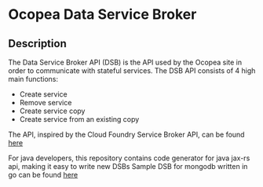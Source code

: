 # Ocopea Data Service Broker

## Description

The Data Service Broker API (DSB) is the API used by the Ocopea site in order to communicate with stateful services.
The DSB API consists of 4 high main functions:

- Create service
- Remove service
- Create service copy
- Create service from an existing copy

The API, inspired by the Cloud Foundry Service Broker API, can be found 
[here](https://github.com/ocopea/orcs/blob/master/dsb/dsb-web-api/src/main/resources/swagger.yaml)

For java developers, this repository contains code generator for java jax-rs api, making it easy to write new DSBs
Sample DSB for mongodb written in go can be found 
[here](https://github.com/ocopea/mongodsb)